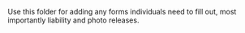 Use this folder for adding any forms individuals need to fill out, most importantly liability and photo releases.
